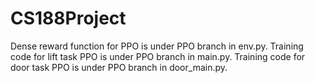 ﻿# CS188Project
Dense reward function for PPO is under PPO branch in env.py. Training code for lift task PPO is under PPO branch in main.py. Training code for door task PPO is under PPO branch in door_main.py.
